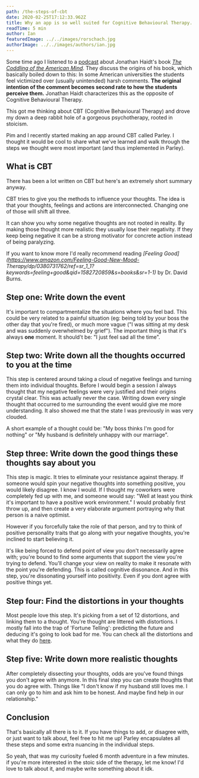 ```yaml
---
path: /the-steps-of-cbt
date: 2020-02-25T17:12:33.962Z
title: Why an app is so well suited for Cognitive Behavioural Therapy.
readTime: 5 min
author: Ian
featuredImage: ../../images/rorschach.jpg
authorImage: ../../images/authors/ian.jpg
---
```

Some time ago I listened to a [podcast](https://samharris.org/podcasts/137-safe-space/) about Jonathan Haidt's 
book *[The Coddling of the American Mind](https://www.amazon.com/Coddling-American-Mind-Intentions-Generation/dp/0735224897)*.
They discuss the origins of his book, which basically boiled down to this: In some American universities the 
students feel victimized over (usually unintended) harsh comments. **The original intention of the comment becomes 
second rate to how the students perceive them.** Jonathan Haidt characterizes this as the opposite of Cognitive Behavioural Therapy.

This got me thinking about CBT (Cognitive Behavioural Therapy) and drove my down a deep rabbit hole of a 
gorgeous psychotherapy, rooted in stoicism.

Pim and I recently started making an app around CBT called Parley. I thought it would be cool to share what we've learned and
 walk through the steps we thought were most important (and thus implemented in Parley).

## What is CBT
There has been a lot written on CBT but here's an extremely short summary anyway.

CBT tries to give you the methods to influence your thoughts. The 
idea is that your thoughts, feelings and actions are interconnected. Changing one of those will shift all three. 

It can show you why some negative thoughts are not rooted in reality. By making those thought more 
realistic they usually lose their negativity. If they keep being negative it can be a strong motivator for
 concrete action instead of being paralyzing.  
 
If you want to know more I'd really recommend reading *[Feeling Good](https://www.amazon.com/Feeling-Good-New-Mood-
Therapy/dp/0380731762/ref=sr_1_1?keywords=feeling+good&qid=1582720859&s=books&sr=1-1)* by Dr. David Burns.


## Step one: Write down the event
It's important to compartmentalize the situations where you feel bad. This could be very related to a painful situation
 (eg: being told by your boss the other day that you're fired), or much more vague ("I was sitting at my 
 desk and was suddenly overwhelmed by grief"). The important thing is that it's always **one** moment. 
 It should't be: "I just feel sad all the time".
 
## Step two: Write down all the thoughts occurred to you at the time
This step is centered around taking a cloud of negative feelings and turning them into individual thoughts. 
Before I would begin a session I always thought that my negative feelings were very justified and their origins crystal clear.
This was actually never the case. Writing down every single thought that occurred to me surrounding the event 
would give me more understanding. It also showed me that the state I was previously in was very clouded.

A short example of a thought could be: "My boss thinks I'm good for nothing" or "My husband is definitely
 unhappy with our marriage".
 
## Step three: Write down the good things these thoughts say about you
This step is magic. It tries to eliminate your resistance against therapy. If someone would spin your negative 
thoughts into something positive, you would likely disagree. I know I would. If I thought my coworkers were completely
 fed up with me, and someone would say: "Well at least you think it's important to have a positive work environment."
I would probably first throw up, and then create a very elaborate argument portraying why that person is a naive optimist.

However if you forcefully take the role of that person, and try to think of positive personality traits that 
go along with your negative thoughts, you're inclined to start believing it. 

It's like being forced to defend point of view you don't necessarily agree with; you're bound to find some arguments 
that support the view you're trying to defend. You'll change your view on reality to make it resonate with the point 
you're defending. This is called cognitive dissonance. And in this step, you're dissonating yourself into positivity. 
Even if you dont agree with positive things yet. 

## Step four: Find the distortions in your thoughts
Most people love this step. It's picking from a set of 12 distortions, and linking them to a thought. 
You're thought are littered with distortions. I mostly fall into the trap of 'Fortune Telling': predicting the 
future and deducing it's going to look bad for  me. You can check all the distortions and what they do
 [here](https://psychcentral.com/lib/15-common-cognitive-distortions/).
 
## Step five: Write down more realistic thoughts
After completely dissecting your thoughts, odds are you've found things you don't agree with anymore. In this final step
you can create thoughts that you do agree with. Things like "I don't know if my husband still loves me.
 I can only go to him and ask him to be honest. And maybe find help in our relationship."
 
## Conclusion
That's basically all there is to it. If you have things to add, or disagree with, or just want to talk about, feel 
free to hit me up! Parley encapsulates all these steps and some extra nuancing in the individual steps. 

So yeah, that was my curiosity fueled 6 month adventure in a few minutes. if you're more interested in the stoic side 
of the therapy, let me know! I'd love to talk about it, and maybe write something about it idk. 